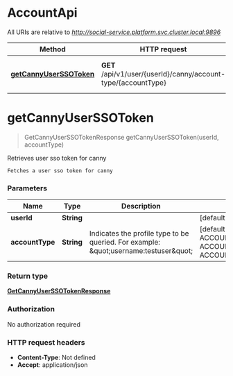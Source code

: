 # AccountApi

All URIs are relative to *http://social-service.platform.svc.cluster.local:9896*

| Method | HTTP request | Description |
|------------- | ------------- | -------------|
| [**getCannyUserSSOToken**](AccountApi.md#getCannyUserSSOToken) | **GET** /api/v1/user/{userId}/canny/account-type/{accountType} | Retrieves user sso token for canny |


<a name="getCannyUserSSOToken"></a>
# **getCannyUserSSOToken**
> GetCannyUserSSOTokenResponse getCannyUserSSOToken(userId, accountType)

Retrieves user sso token for canny

    Fetches a user sso token for canny

### Parameters

|Name | Type | Description  | Notes |
|------------- | ------------- | ------------- | -------------|
| **userId** | **String**|  | [default to null] |
| **accountType** | **String**| Indicates the profile type to be queried. For example: \&quot;username:testuser\&quot; | [default to null] [enum: ACCOUNT_TYPE_UNSPECIFIED, ACCOUNT_TYPE_USER, ACCOUNT_TYPE_COMMUNITY] |

### Return type

[**GetCannyUserSSOTokenResponse**](../Models/GetCannyUserSSOTokenResponse.md)

### Authorization

No authorization required

### HTTP request headers

- **Content-Type**: Not defined
- **Accept**: application/json

